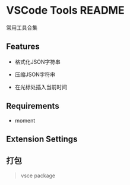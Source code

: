 # VSCode Tools README

常用工具合集

## Features

- 格式化JSON字符串

- 压缩JSON字符串

- 在光标处插入当前时间

## Requirements

- moment

## Extension Settings

## 打包

> vsce package